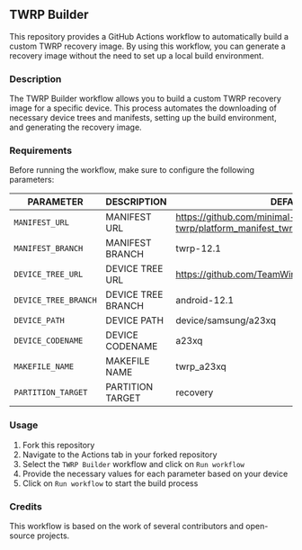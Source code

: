 ## TWRP Builder

This repository provides a GitHub Actions workflow to automatically build a custom TWRP recovery image. By using this workflow, you can generate a recovery image without the need to set up a local build environment.

### Description

The TWRP Builder workflow allows you to build a custom TWRP recovery image for a specific device. This process automates the downloading of necessary device trees and manifests, setting up the build environment, and generating the recovery image.

### Requirements

Before running the workflow, make sure to configure the following parameters:

| PARAMETER            | DESCRIPTION        | DEFAULT VALUE                                                        |
| -------------------- | ------------------ | -------------------------------------------------------------------- |
| `MANIFEST_URL`       | MANIFEST URL       | https://github.com/minimal-manifest-twrp/platform_manifest_twrp_aosp |
| `MANIFEST_BRANCH`    | MANIFEST BRANCH    | twrp-12.1                                                            |
| `DEVICE_TREE_URL`    | DEVICE TREE URL    | https://github.com/TeamWin/android_device_samsung_a23xq              |
| `DEVICE_TREE_BRANCH` | DEVICE TREE BRANCH | android-12.1                                                         |
| `DEVICE_PATH`        | DEVICE PATH        | device/samsung/a23xq                                                 |
| `DEVICE_CODENAME`    | DEVICE CODENAME    | a23xq                                                                |
| `MAKEFILE_NAME`      | MAKEFILE NAME      | twrp_a23xq                                                           |
| `PARTITION_TARGET`   | PARTITION TARGET   | recovery                                                             |

### Usage

1. Fork this repository
2. Navigate to the Actions tab in your forked repository
3. Select the `TWRP Builder` workflow and click on `Run workflow`
4. Provide the necessary values for each parameter based on your device
5. Click on `Run workflow` to start the build process

### Credits

This workflow is based on the work of several contributors and open-source projects.
